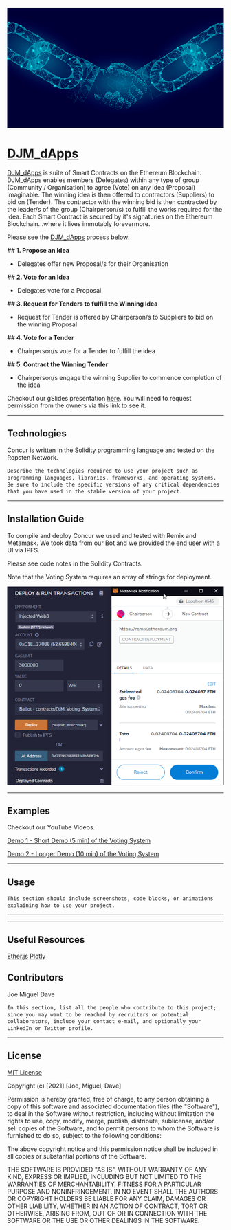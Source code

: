 ![handy](images/blockchain_handshake.png)


# [DJM_dApps](https://shawry6.github.io/DJM_dApps/)
[DJM_dApps](https://shawry6.github.io/DJM_dApps/) is suite of Smart Contracts on the Ethereum Blockchain. DJM_dApps enables members (Delegates) within any type of group (Community / Organisation) to agree (Vote) on any idea (Proposal) imaginable. The winning idea is then offered to contractors (Suppliers) to bid on (Tender). The contractor with the winning bid is then contracted by the leader/s of the group (Chairperson/s) to fulfill the works required for the idea. Each Smart Contract is secured by it's signaturies on the Ethereum Blockchain...where it lives immutably forevermore. 

Please see the [DJM_dApps](https://shawry6.github.io/DJM_dApps/) process below:  

**## 1. Propose an Idea** 
* Delegates offer new Proposal/s for their Organisation

**## 2. Vote for an Idea**
* Delegates vote for a Proposal

**## 3. Request for Tenders to fulfill the Winning Idea**
* Request for Tender is offered by Chairperson/s to Suppliers to bid on the winning Proposal  

**## 4. Vote for a Tender**
* Chairperson/s vote for a Tender to fulfill the idea

**## 5. Contract the Winning Tender**
* Chairperson/s engage the winning Supplier to commence completion of the idea 

Checkout our gSlides presentation [here](https://docs.google.com/presentation/d/1rih1TbxnlrEZVL_i3aZtN38MSt9jj_9ODyq0QfhbHfI/edit?usp=sharing). You will need to request permission from the owners via this link to see it.

---

## Technologies

Concur is written in the Solidity programming language and tested on the Ropsten Network. 

    Describe the technologies required to use your project such as programming languages, libraries, frameworks, and operating systems. Be sure to include the specific versions of any critical dependencies that you have used in the stable version of your project.

---

## Installation Guide

To compile and deploy Concur we used and tested with Remix and Metamask. We took data from our Bot and we provided the end user with a UI via IPFS. 

Please see code notes in the Solidity Contracts.

Note that the Voting System requires an array of strings for deployment.

![handy](images/deploying_contract.png)

---

## Examples

Checkout our YouTube Videos.

[Demo 1 - Short Demo (5 min) of the Voting System](https://www.youtube.com/watch?v=cDsFlOUtCto)

[Demo 2 - Longer Demo (10 min) of the Voting System](https://www.youtube.com/watch?v=2Pioc1-ETyg)

---

## Usage

    This section should include screenshots, code blocks, or animations explaining how to use your project.

---

---

## Useful Resources

[Ether.js](https://docs.ethers.io/v5/)
[Plotly](https://plotly.com/javascript/getting-started/#start-plotting)


## Contributors

Joe
Miguel
Dave

    In this section, list all the people who contribute to this project; since you may want to be reached by recruiters or potential collaborators, include your contact e-mail, and optionally your LinkedIn or Twitter profile.

---

## License

[MIT License](./LICENSE.TXT)

Copyright (c) [2021] [Joe, Miguel, Dave]

Permission is hereby granted, free of charge, to any person obtaining a copy
of this software and associated documentation files (the "Software"), to deal
in the Software without restriction, including without limitation the rights
to use, copy, modify, merge, publish, distribute, sublicense, and/or sell
copies of the Software, and to permit persons to whom the Software is
furnished to do so, subject to the following conditions:

The above copyright notice and this permission notice shall be included in all
copies or substantial portions of the Software.

THE SOFTWARE IS PROVIDED "AS IS", WITHOUT WARRANTY OF ANY KIND, EXPRESS OR
IMPLIED, INCLUDING BUT NOT LIMITED TO THE WARRANTIES OF MERCHANTABILITY,
FITNESS FOR A PARTICULAR PURPOSE AND NONINFRINGEMENT. IN NO EVENT SHALL THE
AUTHORS OR COPYRIGHT HOLDERS BE LIABLE FOR ANY CLAIM, DAMAGES OR OTHER
LIABILITY, WHETHER IN AN ACTION OF CONTRACT, TORT OR OTHERWISE, ARISING FROM,
OUT OF OR IN CONNECTION WITH THE SOFTWARE OR THE USE OR OTHER DEALINGS IN THE
SOFTWARE.
